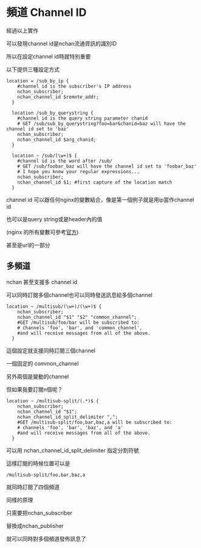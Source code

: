 # 頻道 Channel ID

經過以上實作

可以發現channel id是nchan流通資訊的識別ID

所以在設定channel id時就特別重要

以下提供三種設定方式

```
location = /sub_by_ip {
    #channel id is the subscriber's IP address
    nchan_subscriber;
    nchan_channel_id $remote_addr;
  }

  location /sub_by_querystring {
    #channel id is the query string parameter chanid
    # GET /sub/sub_by_querystring?foo=bar&chanid=baz will have the channel id set to 'baz'
    nchan_subscriber;
    nchan_channel_id $arg_chanid;
  }

  location ~ /sub/(\w+)$ {
    #channel id is the word after /sub/
    # GET /sub/foobar_baz will have the channel id set to 'foobar_baz'
    # I hope you know your regular expressions...
    nchan_subscriber;
    nchan_channel_id $1; #first capture of the location match
  }
```

channel id 可以跟任何nginx的變數結合，像是第一個例子就是用ip當作channel id

也可以是query string或是header內的值

\(nginx 的所有變數可參考[官方](http://nginx.org/en/docs/varindex.html)\)

甚至是url的一部分

## 多頻道

nchan 甚至支援多 channel id

可以同時訂閱多個channel也可以同時發送訊息給多個channel

```
location ~ /multisub/(\w+)/(\w+)$ {
    nchan_subscriber;
    nchan_channel_id "$1" "$2" "common_channel";
    #GET /multisub/foo/bar will be subscribed to:
    # channels 'foo', 'bar', and 'common_channel',
    #and will receive messages from all of the above.
  }
```

這個設定就支援同時訂閱三個channel

一個固定的 common\_channel

另外兩個是變動的channel

但如果我要訂閱n個呢？

```
location ~ /multisub-split/(.*)$ {
    nchan_subscriber;
    nchan_channel_id "$1";
    nchan_channel_id_split_delimiter ",";
    #GET /multisub-split/foo,bar,baz,a will be subscribed to:
    # channels 'foo', 'bar', 'baz', and 'a'
    #and will receive messages from all of the above.
  }
```

可以用 nchan\_channel\_id\_split\_delimiter 指定分割符號

這樣訂閱的時候位置可以是

```
/multisub-split/foo,bar,baz,a
```

就同時訂閱了四個頻道

同樣的原理

只需要把nchan\_subscriber

替換成nchan\_publisher

就可以同時對多個頻道發佈訊息了

